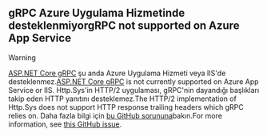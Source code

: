 ## <a name="grpc-not-supported-on-azure-app-service"></a><span data-ttu-id="0266b-101">gRPC Azure Uygulama Hizmetinde desteklenmiyor</span><span class="sxs-lookup"><span data-stu-id="0266b-101">gRPC not supported on Azure App Service</span></span>

> [!WARNING]
> <span data-ttu-id="0266b-102">[ASP.NET Core gRPC](xref:grpc/index) şu anda Azure Uygulama Hizmeti veya IIS'de desteklenmez.</span><span class="sxs-lookup"><span data-stu-id="0266b-102">[ASP.NET Core gRPC](xref:grpc/index) is not currently supported on Azure App Service or IIS.</span></span> <span data-ttu-id="0266b-103">Http.Sys'in HTTP/2 uygulaması, gRPC'nin dayandığı başlıkları takip eden HTTP yanıtını desteklemez.</span><span class="sxs-lookup"><span data-stu-id="0266b-103">The HTTP/2 implementation of Http.Sys does not support HTTP response trailing headers which gRPC relies on.</span></span> <span data-ttu-id="0266b-104">Daha fazla bilgi için [bu GitHub sorununa](https://github.com/dotnet/AspNetCore/issues/9020)bakın.</span><span class="sxs-lookup"><span data-stu-id="0266b-104">For more information, see [this GitHub issue](https://github.com/dotnet/AspNetCore/issues/9020).</span></span>
